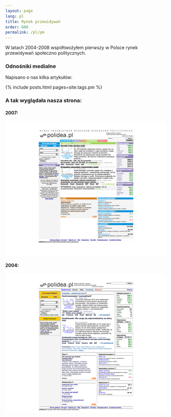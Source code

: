 ```yaml
---
layout: page
lang: pl
title: Rynek przewidywań
order: 600
permalink: /pl/pm
---
```

W latach 2004-2008 współtwożyłem pierwszy w Polsce rynek przewidywań społeczno politycznych.

### Odnośniki medialne
Napisano o nas kilka artykułów:

{% include posts.html pages=site.tags.pm %}

### A tak wyglądała nasza strona:
#### 2007:

[![](/assets/images/pm_2007.png)](/assets/images/pm_2007.png)

#### 2004:
[![](/assets/images/pm_2004.png)](/assets/images/pm_2004.png)